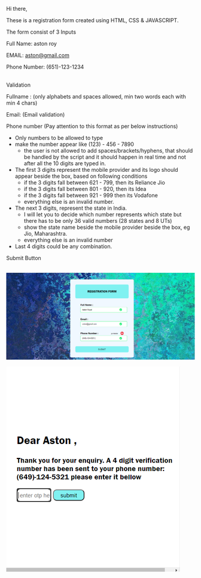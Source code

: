 ﻿Hi there,

These is a registration form created using HTML, CSS & JAVASCRIPT.

The form consist of 3 Inputs

Full Name: aston roy

EMAIL: aston@gmail.com

Phone Number: (651)-123-1234

`                                                               `Validation

Fullname : (only alphabets and spaces allowed, min two words each with min 4 chars)

Email: (Email validation)

Phone number (Pay attention to this format as per below instructions)

- Only numbers to be allowed to type
- make the number appear like (123) - 456 - 7890 
  - the user is not allowed to add spaces/brackets/hyphens, that should be handled by the script and it should happen in real time and not after all the 10 digits are typed in.
- The first 3 digits represent the mobile provider and its logo should appear beside the box, based on following conditions
  - if the 3 digits fall between 621 - 799, then its Reliance Jio
  - if the 3 digits fall between 801 - 920, then its Idea
  - if the 3 digits fall between 921 - 999 then its Vodafone
  - everything else is an invalid number. 
- The next 3 digits, represent the state in India. 
  - I will let you to decide which number represents which state but there has to be only 36 valid numbers (28 states and 8 UTs)
  - show the state name beside the mobile provider beside the box, eg Jio, Maharashtra.
  - everything else is an invalid number
- Last 4 digits could be any combination.

Submit Button

`                   `![](Aspose.Words.678ee221-9223-4ffc-8504-bf68af472320.001.png)

![](Aspose.Words.678ee221-9223-4ffc-8504-bf68af472320.002.png)



